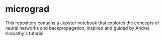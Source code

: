 # micrograd

This repository contains a Jupyter notebook that explores the concepts of neural networks and backpropagation, inspired and guided by Andrej Karpathy's tutorial.
